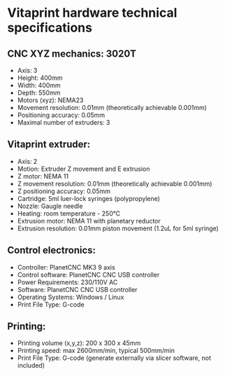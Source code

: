 # Vitaprint hardware technical specifications

## CNC XYZ mechanics: 3020T
- Axis: 3
- Height: 400mm
- Width: 400mm
- Depth: 550mm
- Motors (xyz):  NEMA23
- Movement resolution: 0.01mm (theoretically achievable 0.001mm)
- Positioning accuracy: 0.05mm
- Maximal number of extruders: 3

## Vitaprint extruder:
- Axis: 2
- Motion: Extruder Z movement and E extrusion
- Z motor: NEMA 11
- Z movement resolution: 0.01mm (theoretically achievable 0.001mm)
- Z positioning accuracy: 0.05mm
- Cartridge: 5ml luer-lock syringes (polypropylene)
- Nozzle: Gaugle needle
- Heating: room temperature - 250°C
- Extrusion motor: NEMA 11 with planetary reductor
- Extrusion resolution: 0.01mm piston movement (1.2uL for 5ml syringe)

## Control electronics:
- Controller: PlanetCNC MK3 9 axis
- Control software: PlanetCNC CNC USB controller
- Power Requirements: 230/110V AC
- Software: PlanetCNC CNC USB controller
- Operating Systems: Windows / Linux
- Print File Type: G-code

## Printing:
- Printing volume (x,y,z): 200 x 300 x 45mm
- Printing speed: max 2600mm/min, typical 500mm/min
- Print File Type: G-code (generate externally via slicer software, not included)
